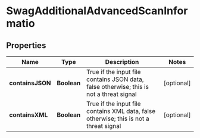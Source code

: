
# SwagAdditionalAdvancedScanInformatio

## Properties
Name | Type | Description | Notes
------------ | ------------- | ------------- | -------------
**containsJSON** | **Boolean** | True if the input file contains JSON data, false otherwise; this is not a threat signal |  [optional]
**containsXML** | **Boolean** | True if the input file contains XML data, false otherwise; this is not a threat signal |  [optional]



